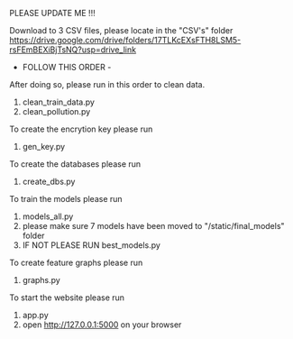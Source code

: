 PLEASE UPDATE ME !!!

Download to 3 CSV files, please locate in the "CSV's" folder
https://drive.google.com/drive/folders/17TLKcEXsFTH8LSM5-rsFEmBEXiBjTsNQ?usp=drive_link

- FOLLOW THIS ORDER -

After doing so, please run in this order to clean data. 
1) clean_train_data.py
2) clean_pollution.py

To create the encrytion key please run 
1) gen_key.py


To create the databases please run 
1) create_dbs.py

To train the models please run 
1) models_all.py
2) please make sure 7 models have been moved to "/static/final_models" folder
3) IF NOT PLEASE RUN best_models.py 

To create feature graphs please run
1) graphs.py

To start the website please run
1) app.py 
2) open http://127.0.0.1:5000 on your browser 
